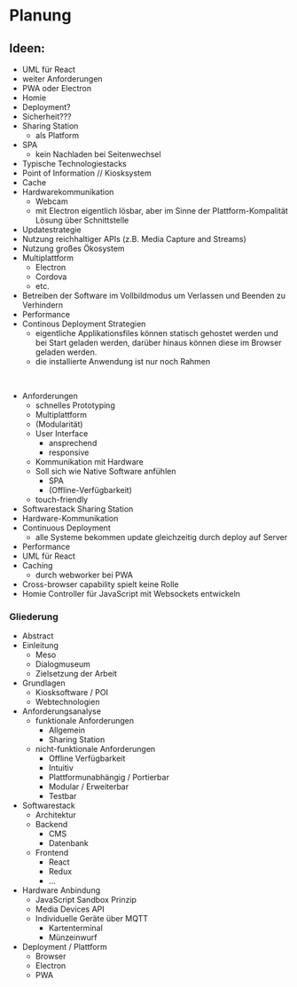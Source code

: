 # Planung

## Ideen:
- UML für React
- weiter Anforderungen
- PWA oder Electron
- Homie
- Deployment?
- Sicherheit???
- Sharing Station
  - als Platform 
- SPA 
  - kein Nachladen bei Seitenwechsel
- Typische Technologiestacks
- Point of Information // Kiosksystem
- Cache
- Hardwarekommunikation
  - Webcam
  - mit Electron eigentlich lösbar, aber im Sinne der Plattform-Kompalität Lösung über Schnittstelle
- Updatestrategie
- Nutzung reichhaltiger APIs (z.B. Media Capture and Streams)
- Nutzung großes Ökosystem
- Multiplattform
  - Electron
  - Cordova 
  - etc.
- Betreiben der Software im Vollbildmodus um Verlassen und Beenden zu Verhindern
- Performance
- Continous Deployment Strategien
  - eigentliche Applikationsfiles können statisch gehostet werden und bei Start geladen werden, darüber hinaus können diese im Browser geladen werden.
  - die installierte Anwendung ist nur noch Rahmen

<br>

- Anforderungen 
  - schnelles Prototyping
  - Multiplattform
  - (Modularität)
  - User Interface
    - ansprechend
    - responsive
  - Kommunikation mit Hardware
  - Soll sich wie Native Software anfühlen 
    - SPA
    - (Offline-Verfügbarkeit)
  - touch-friendly
- Softwarestack Sharing Station
- Hardware-Kommunikation
- Continuous Deployment
  - alle Systeme bekommen update gleichzeitig durch deploy auf Server
- Performance
- UML für React
- Caching
  - durch webworker bei PWA
- Cross-browser capability spielt keine Rolle
- Homie Controller für JavaScript mit Websockets entwickeln

### Gliederung
- Abstract
- Einleitung
  - Meso
  - Dialogmuseum
  - Zielsetzung der Arbeit
- Grundlagen
  - Kiosksoftware / POI
  - Webtechnologien
- Anforderungsanalyse
  - funktionale Anforderungen
    - Allgemein
    - Sharing Station
  - nicht-funktionale Anforderungen
    - Offline Verfügbarkeit
    - Intuitiv
    - Plattformunabhängig / Portierbar
    - Modular / Erweiterbar
    - Testbar
- Softwarestack
  - Architektur
  - Backend
    - CMS 
    - Datenbank
  - Frontend
    - React
    - Redux
    - ...
- Hardware Anbindung
  - JavaScript Sandbox Prinzip
  - Media Devices API
  - Individuelle Geräte über MQTT
    - Kartenterminal
    - Münzeinwurf
- Deployment / Plattform
  - Browser
  - Electron
  - PWA
